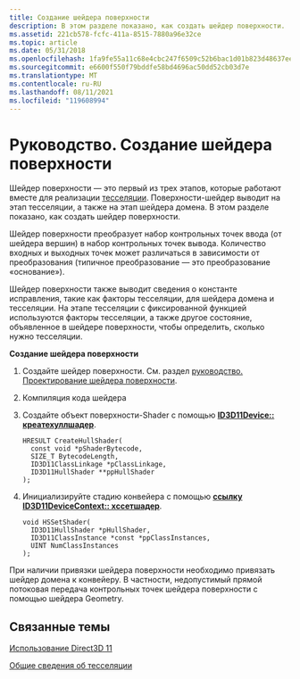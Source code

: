 ```yaml
---
title: Создание шейдера поверхности
description: В этом разделе показано, как создать шейдер поверхности.
ms.assetid: 221cb578-fcfc-411a-8515-7880a96e32ce
ms.topic: article
ms.date: 05/31/2018
ms.openlocfilehash: 1fa9fe55a11c68e4cbc247f6509c52b6bac1d01b823d48637ee51073437316f1
ms.sourcegitcommit: e6600f550f79bddfe58bd4696ac50dd52cb03d7e
ms.translationtype: MT
ms.contentlocale: ru-RU
ms.lasthandoff: 08/11/2021
ms.locfileid: "119608994"
---
```

# <a name="how-to-create-a-hull-shader"></a>Руководство. Создание шейдера поверхности

Шейдер поверхности — это первый из трех этапов, которые работают вместе для реализации [тесселяции](direct3d-11-advanced-stages-tessellation.md). Поверхности-шейдер выводит на этап тесселяции, а также на этап шейдера домена. В этом разделе показано, как создать шейдер поверхности.

Шейдер поверхности преобразует набор контрольных точек ввода (от шейдера вершин) в набор контрольных точек вывода. Количество входных и выходных точек может различаться в зависимости от преобразования (типичное преобразование — это преобразование «основание»).

Шейдер поверхности также выводит сведения о константе исправления, такие как факторы тесселяции, для шейдера домена и тесселяции. На этапе тесселяции с фиксированной функцией используются факторы тесселяции, а также другое состояние, объявленное в шейдере поверхности, чтобы определить, сколько нужно тесселяции.

**Создание шейдера поверхности**

1.  Создайте шейдер поверхности. См. раздел [руководство. Проектирование шейдера поверхности](direct3d-11-advanced-stages-hull-shader-design.md).
2.  Компиляция кода шейдера
3.  Создайте объект поверхности-Shader с помощью [**ID3D11Device:: креатехуллшадер**](/windows/desktop/api/D3D11/nf-d3d11-id3d11device-createhullshader).
    ```
    HRESULT CreateHullShader(
      const void *pShaderBytecode,  
      SIZE_T BytecodeLength,  
      ID3D11ClassLinkage *pClassLinkage,  
      ID3D11HullShader **ppHullShader
    );
    ```

    

4.  Инициализируйте стадию конвейера с помощью [**ссылку ID3D11DeviceContext:: хссетшадер**](/windows/desktop/api/D3D11/nf-d3d11-id3d11devicecontext-hssetshader).
    ```
    void HSSetShader(
      ID3D11HullShader *pHullShader,  
      ID3D11ClassInstance *const *ppClassInstances,
      UINT NumClassInstances
    );
    ```

    

При наличии привязки шейдера поверхности необходимо привязать шейдер домена к конвейеру. В частности, недопустимый прямой потоковая передача контрольных точек шейдера поверхности с помощью шейдера Geometry.

## <a name="related-topics"></a>Связанные темы

<dl> <dt>

[Использование Direct3D 11](how-to-use-direct3d-11.md)
</dt> <dt>

[Общие сведения об тесселяции](direct3d-11-advanced-stages-tessellation.md)
</dt> </dl>

 

 




